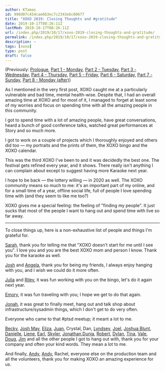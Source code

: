 ```yaml
---
author: KTamas
id: 998d07c454cae6b3ec7c2343ebc60677
title: "XOXO 2019: Closing Thoughts and #gratitude"
date: 2019-10-17T08:26:11Z
lastMod: 2019-10-17T08:26:11Z
url: /index.php/2019/10/17/xoxo-2019-closing-thoughts-and-gratitude/
permalink: /index.php/2019/10/17/xoxo-2019-closing-thoughts-and-gratitude/
description: ~
tags: [xoxo]
type: post
draft: false
---
```

(Previously: [Prologue](https://blog.ktamas.com/index.php/2019/09/25/xoxo-2019-prologue/), [Part 1 - Monday](https://blog.ktamas.com/index.php/2019/09/26/xoxo-2019-part-1/), [Part 2 - Tuesday](https://blog.ktamas.com/index.php/2019/09/27/xoxo-2019-part-2/), [Part 3 - Wednesday](https://blog.ktamas.com/index.php/2019/09/28/xoxo-2019-part-3/), [Part 4 - Thursday](https://blog.ktamas.com/index.php/2019/09/29/xoxo-2019-part-4/), [Part 5 - Friday](https://blog.ktamas.com/index.php/2019/09/30/xoxo-2019-part-5/), [Part 6 - Saturday](https://blog.ktamas.com/index.php/2019/10/14/xoxo-2019-part-6/), [Part 7 - Sunday](https://blog.ktamas.com/index.php/2019/10/15/xoxo-2019-part-7/), [Part 8 - Monday (after)](https://blog.ktamas.com/index.php/2019/10/16/xoxo-2019-part-8/))

As I mentioned in the very first post, XOXO caught me at a particularly vulnerable and bad time, mental health-wise. Despite that, I had an overall amazing time at XOXO and for most of it, I managed to forget at least some of my worries and focus on spending time with all the amazing people in this community.

I got to spend time with a lot of amazing people, have great conversations, heard a bunch of good conference talks, watched great performances at Story and so much more.

I got to work on a couple of projects which I thoroughly enjoyed and others did too — my portraits and the prints of them, the XOXO bingo and the XOXO calendar.

This was the third XOXO I've been to and it was decidedly the best one. The festival gets refined every year, and it shows. There really isn't anything I can complain about except to suggest having more Karaoke next year.

I hope to be back — the lottery willing — in 2020 as well. The XOXO community means so much to me: it's an important part of my online, and for a small time of a year, offline social life, full of people I love spending time with (and they seem to like me too?)

XOXO gives me a special feeling: the feeling of "finding my people". It just sucks that most of the people I want to hang out and spend time with live so far away.

---

To close things up, here is a non-exhaustive list of people and things I'm grateful for.

[Sarah](https://twitter.com/fledglingnerd), thank you for telling me that "XOXO doesn't start for me until I see you". I love you and you are the best XOXO mom and person I know. Thank you for the karaoke as well.

[Josh](https://twitter.com/joshmillard) and [Angela](https://twitter.com/angelapiller), thank you for being my friends, I always enjoy hanging with you, and I wish we could do it more often.

[Julia](https://twitter.com/juliaskott) and [Riley](https://twitter.com/rileyjshaw), it was fun working with you on the bingo, let's do it again next year.

[Emory](https://twitter.com/emorydunn), it was fun traveling with you; I hope we get to do that again.

[Jonah](https://twitter.com/jonahedwards), it was great to finally meet, hang out and talk shop about infrastructure/sysadmin things, which I don't get to do very often.

Everyone who came to that #ptsd meetup; it meant a lot to me.

[Becky](https://twitter.com/bookymargoof), [Josh May](https://twitter.com/notjosh), [Eliza](https://twitter.com/gravitytrope), [Juan](https://twitter.com/juanbuis), Crystal, Dan, [Lyndsey](https://twitter.com/lyyyndseyyy), [Joel](https://twitter.com/notdetails), [Joshua Blunt](https://twitter.com/stickwithjosh), [Danielle](https://twitter.com/djbaskin), [Liene](https://twitter.com/li3n3), [Earl](https://twitter.com/theearlcarlson), [Skyler](https://twitter.com/hello_skyler), [Jonathan](https://twitter.com/jwegener),[Dunja](https://twitter.com/dunjalazic), [Robert](https://twitter.com/fonorobert), [Dylan](https://twitter.com/dylanw), [Tina](https://twitter.com/spongefile), [Vale](https://twitter.com/EssentialRandom), [Doug](https://twitter.com/doug_hanke), [Jim](https://twitter.com/jwithy) and all the other people I got to hang out with, thank you for your company and often your kind words. They mean a lot to me.

And finally, [Andy](https://twitter.com/andymcmillan), [Andy](https://twitter.com/waxpancake), Rachel, everyone else on the production team and all the volunteers, thank you for making XOXO an amazing experience for us.